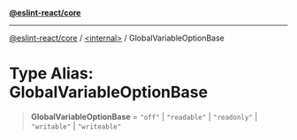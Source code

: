 [**@eslint-react/core**](../../README.md)

***

[@eslint-react/core](../../README.md) / [\<internal\>](../README.md) / GlobalVariableOptionBase

# Type Alias: GlobalVariableOptionBase

> **GlobalVariableOptionBase** = `"off"` \| `"readable"` \| `"readonly"` \| `"writable"` \| `"writeable"`
